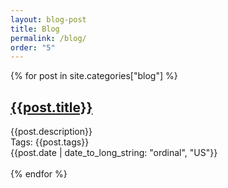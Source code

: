 ```yaml
---
layout: blog-post
title: Blog
permalink: /blog/
order: "5"
---
```


{% for post in site.categories["blog"] %}

<h2>
    <a href = "{{post.permalink}}"> {{post.title}}</a>
</h2><div class="blog-index"> {{post.description}}

<div class="gray mini">
    Tags: {{post.tags}}
</div>

<div class="gray">
    {{post.date | date_to_long_string: "ordinal", "US"}}
</div>
<br />

</div>
{% endfor %}
